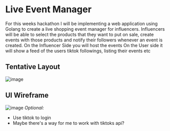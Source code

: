 # Live Event Manager

For this weeks hackathon I will be implementing a web application using Golang to create a live shopping event manager for influencers. Influencers will be able to select the products that they want to put on sale, create events with those products and notify their followers whenever an event is created.
On the Influencer Side you will host the events
On the User side it will show a feed of the users tiktok followings, listing their events etc

## Tentative Layout
![image](https://github.com/user-attachments/assets/cb6901e9-0580-45f2-a287-95d8bd8b5d73)

## UI Wireframe

![image](https://github.com/user-attachments/assets/43152015-b7f9-458d-8f94-a61679fbee56)
*Optional:*

- Use tiktok to login
- Maybe there's a way for me to work with tiktoks api?
